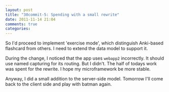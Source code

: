 ```yaml
---
layout: post
title: "30commit-5: Spending with a small rewrite"
date: 2011-11-14 21:04
comments: true
categories: 
---
```


So I'd proceed to implement 'exercise mode', which distinguish Anki-based flashcard from others.
I need to extend the data model to support it.

During the change, I noticed that the app uses `webapp2` incorrectly. 
It should use named capturing for its routing. But I didn't. 
The half of todays work was spent for the rewrite. I hope my microframework be more stable.

Anyway, I did a small addition to the server-side model. 
Tomorrow I'll come back to the client side and play with batman again.



